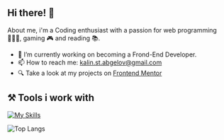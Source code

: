 ## Hi there! 👋
About me, i'm a Coding enthusiast with a passion for web programming 👨🏽‍💻, gaming 🎮 and reading 📚.

- 🔭 I’m currently working on becoming a Frond-End Developer.
- 📫 How to reach me: kalin.st.abgelov@gmail.com
- 🔍 Take a look at my projects on [Frontend Mentor](https://www.frontendmentor.io/profile/kalin-angelov)

## ⚒️ Tools i work with
[![My Skills](https://skillicons.dev/icons?i=vscode,js,html,css,sass,tailwindcss,vite,react,redux,nodejs,mongodb,npm&theme=light)](https://skillicons.dev)

![Top Langs](https://github-readme-stats.vercel.app/api/top-langs/?username=kalin-angelov&layout=compact&theme=dark)
